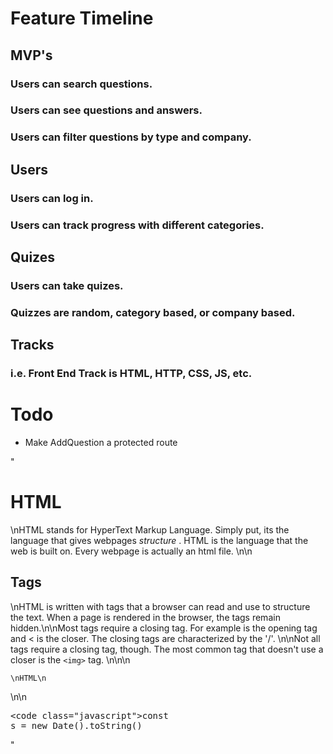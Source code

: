 # Feature Timeline

## MVP's
  ### Users can search questions.
  ### Users can see questions and answers.
  ### Users can filter questions by type and company.

## Users
  ### Users can log in.
  ### Users can track progress with different categories.
  
## Quizes
  ### Users can take quizes. 
  ### Quizzes are random, category based, or company based. 

## Tracks
  ### i.e. Front End Track is HTML, HTTP, CSS, JS, etc. 


  # Todo
  - Make AddQuestion a protected route



  "<h1>HTML</h1>\nHTML stands for HyperText Markup Language. Simply put, its the language that gives webpages <em> structure </em>. HTML is the language that the web is built on. Every webpage is actually an html file. \n\n<h2>Tags</h2>\nHTML is written with tags that a browser can read and use to structure the text. When a page is rendered in the browser, the tags remain hidden.\n\nMost tags require a closing tag. For example  is the opening tag and < is the closer. The closing tags are characterized by the '/'. \n\nNot all tags require a closing tag, though. The most common tag that doesn't use a closer is the `<img>`  tag. \n\n\n <pre class='language-html'><code>\nHTML\n</code>
</pre>\n\n<pre class='language-js'><code class=\"javascript\">const s = new Date().toString()</code></pre>"
